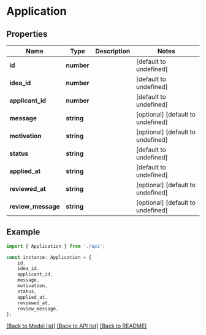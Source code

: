 # Application


## Properties

Name | Type | Description | Notes
------------ | ------------- | ------------- | -------------
**id** | **number** |  | [default to undefined]
**idea_id** | **number** |  | [default to undefined]
**applicant_id** | **number** |  | [default to undefined]
**message** | **string** |  | [optional] [default to undefined]
**motivation** | **string** |  | [optional] [default to undefined]
**status** | **string** |  | [default to undefined]
**applied_at** | **string** |  | [default to undefined]
**reviewed_at** | **string** |  | [optional] [default to undefined]
**review_message** | **string** |  | [optional] [default to undefined]

## Example

```typescript
import { Application } from './api';

const instance: Application = {
    id,
    idea_id,
    applicant_id,
    message,
    motivation,
    status,
    applied_at,
    reviewed_at,
    review_message,
};
```

[[Back to Model list]](../README.md#documentation-for-models) [[Back to API list]](../README.md#documentation-for-api-endpoints) [[Back to README]](../README.md)
